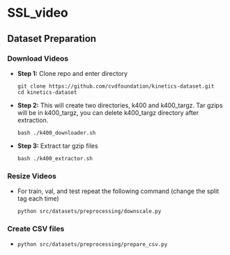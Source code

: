 # SSL_video

## Dataset Preparation

### Download Videos
* **Step 1:** Clone repo and enter directory
    ```
    git clone https://github.com/cvdfoundation/kinetics-dataset.git
    cd kinetics-dataset
    ```
* **Step 2:** This will create two directories, k400 and k400_targz. Tar gzips will be in k400_targz, you can delete k400_targz directory after extraction.
    ```
    bash ./k400_downloader.sh
    ```
* **Step 3:** Extract tar gzip files
    ```
    bash ./k400_extractor.sh
    ```

### Resize Videos

* For train, val, and test repeat the following command (change the split tag each time)
    ```
    python src/datasets/preprocessing/downscale.py
    ```

### Create CSV files

*   ```
    python src/datasets/preprocessing/prepare_csv.py 
    ```

